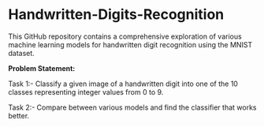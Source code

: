 # Handwritten-Digits-Recognition
This GitHub repository contains a comprehensive exploration of various machine learning models for handwritten digit recognition using the MNIST dataset.



**Problem Statement:**
<br>

Task 1:- Classify a given image of a handwritten digit into one of the 10 classes representing integer values from 0 to 9.

Task 2:- Compare between various models and find the classifier that works better.
